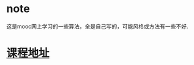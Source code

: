 ﻿# note 
 这是mooc网上学习的一些算法，全是自己写的，可能风格或方法有一些不好.
# [课程地址](https://www.icourse163.org/course/PKU-1001894005)

